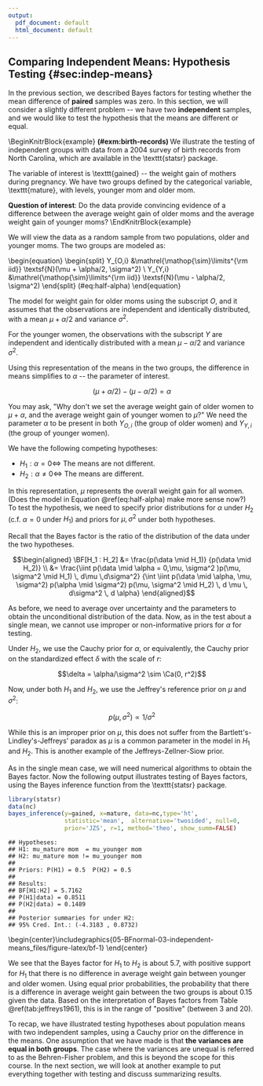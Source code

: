 ```yaml
---
output:
  pdf_document: default
  html_document: default
---
```

## Comparing Independent  Means: Hypothesis Testing {#sec:indep-means}

In the previous section, we described Bayes factors for testing whether the mean difference of **paired** samples was zero. In this section, we will consider a slightly different problem -- we have two **independent** samples, and we would like to test the hypothesis that the means are different or equal.

\BeginKnitrBlock{example}
<span class="example" id="exm:birth-records"><strong>(\#exm:birth-records) </strong></span>We illustrate the testing of independent groups with data from a 2004 survey of birth records from North Carolina, which are available in the \texttt{statsr} package.

The variable of interest is \texttt{gained} -- the weight gain of mothers during pregnancy. We have two groups defined by the categorical variable, \texttt{mature}, with levels, younger mom and older mom.

**Question of interest**: Do the data provide convincing evidence of a difference between the average weight gain of older moms and the average weight gain of younger moms?
\EndKnitrBlock{example}

We will view the data as a random sample from two populations, older and younger moms. The two groups are modeled as:

\begin{equation}
\begin{split}
Y_{O,i} &\mathrel{\mathop{\sim}\limits^{\rm iid}} \textsf{N}(\mu + \alpha/2, \sigma^2) \\
Y_{Y,i} &\mathrel{\mathop{\sim}\limits^{\rm iid}} \textsf{N}(\mu - \alpha/2, \sigma^2)
\end{split}
(\#eq:half-alpha)
\end{equation}

The model for weight gain for older moms using the subscript $O$, and it assumes that the observations are independent and identically distributed, with a mean $\mu+\alpha/2$ and variance $\sigma^2$.

For the younger women, the observations with the subscript $Y$ are independent and identically distributed with a mean $\mu-\alpha/2$ and variance $\sigma^2$.

Using this representation of the means in the two groups, the difference in means simplifies to $\alpha$ -- the parameter of interest.

$$(\mu + \alpha/2)  - (\mu - \alpha/2) =  \alpha$$

You may ask, "Why don't we set the average weight gain of older women to $\mu+\alpha$, and the average weight gain of younger women to $\mu$?" We need the parameter $\alpha$ to be present in both $Y_{O,i}$ (the group of older women) and $Y_{Y,i}$ (the group of younger women).

We have the following competing hypotheses:

* $H_1: \alpha = 0 \Leftrightarrow$ The means are not different.
* $H_2: \alpha \neq 0 \Leftrightarrow$ The means are different.

In this representation, $\mu$ represents the overall weight gain for all women. (Does the model in Equation \@ref(eq:half-alpha) make more sense now?) To test the hypothesis, we need to specify prior distributions for $\alpha$ under $H_2$ (c.f. $\alpha = 0$ under $H_1$) and priors for $\mu,\sigma^2$ under both hypotheses.

Recall that the Bayes factor is the ratio of the distribution of the data under the two hypotheses.

$$\begin{aligned}
 \BF[H_1 : H_2] &=  \frac{p(\data \mid H_1)} {p(\data \mid H_2)} \\
  &= \frac{\iint p(\data \mid \alpha = 0,\mu,  \sigma^2 )p(\mu, \sigma^2 \mid H_1) \, d\mu \,d\sigma^2}
 {\int \iint p(\data \mid \alpha, \mu, \sigma^2) p(\alpha \mid \sigma^2) p(\mu, \sigma^2 \mid H_2) \, d \mu \, d\sigma^2 \, d \alpha}
\end{aligned}$$

As before, we need to average over uncertainty and the parameters to obtain the unconditional distribution of the data. Now, as in the test about a single mean, we cannot use improper or non-informative priors for $\alpha$ for testing.

Under $H_2$, we use the Cauchy prior for $\alpha$, or equivalently, the Cauchy prior on the standardized effect $\delta$ with the scale of $r$:

$$\delta = \alpha/\sigma^2 \sim \Ca(0, r^2)$$

Now, under both $H_1$ and $H_2$, we use the Jeffrey's reference prior on $\mu$ and $\sigma^2$:

$$p(\mu, \sigma^2) \propto 1/\sigma^2$$

While this is an improper prior on $\mu$, this does not suffer from the Bartlett's-Lindley's-Jeffreys' paradox as $\mu$ is a common parameter in the model in $H_1$ and $H_2$. This is another example of the Jeffreys-Zellner-Siow prior.

As in the single mean case, we will need numerical algorithms to obtain the Bayes factor. Now the following output illustrates testing of Bayes factors, using the Bayes inference function from the \texttt{statsr} package.


```r
library(statsr)
data(nc)
bayes_inference(y=gained, x=mature, data=nc,type='ht', 
                statistic='mean',  alternative='twosided', null=0,
                prior='JZS', r=1, method='theo', show_summ=FALSE)
```

```
## Hypotheses:
## H1: mu_mature mom  = mu_younger mom
## H2: mu_mature mom != mu_younger mom
## 
## Priors: P(H1) = 0.5  P(H2) = 0.5 
## 
## Results:
## BF[H1:H2] = 5.7162
## P(H1|data) = 0.8511 
## P(H2|data) = 0.1489 
## 
## Posterior summaries for under H2:
## 95% Cred. Int.: (-4.3183 , 0.8732)
```



\begin{center}\includegraphics{05-BFnormal-03-independent-means_files/figure-latex/bf-1} \end{center}

We see that the Bayes factor for $H_1$ to $H_2$ is about 5.7, with positive support for $H_1$ that there is no difference in average weight gain between younger and older women. Using equal prior probabilities, the probability that there is a difference in average weight gain between the two groups is about 0.15 given the data. Based on the interpretation of Bayes factors from Table \@ref(tab:jeffreys1961), this is in the range of "positive" (between 3 and 20).

To recap, we have illustrated testing hypotheses about population means with two independent samples, using a Cauchy prior on the difference in the means. One assumption that we have made is that **the variances are equal in both groups**. The case where the variances are unequal is referred to as the Behren-Fisher problem, and this is beyond the scope for this course. In the next section, we will look at another example to put everything together with testing and discuss summarizing results.
